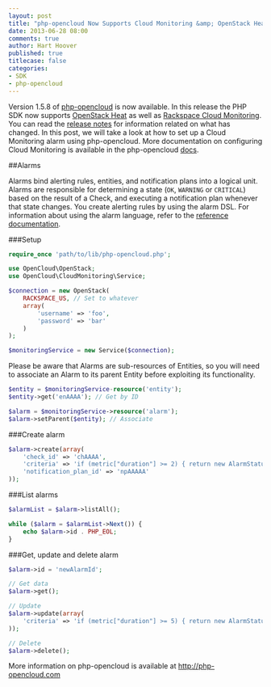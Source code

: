 ```yaml
---
layout: post
title: "php-opencloud Now Supports Cloud Monitoring &amp; OpenStack Heat"
date: 2013-06-28 08:00
comments: true
author: Hart Hoover
published: true
titlecase: false
categories: 
- SDK
- php-opencloud
---
```

Version 1.5.8 of [php-opencloud][1] is now available. In this release the PHP SDK now supports [OpenStack Heat][2] as well as [Rackspace Cloud Monitoring][3]. You can read the [release notes][4] for information related on what has changed. In this post, we will take a look at how to set up a Cloud Monitoring alarm using php-opencloud.<!-- more --> More documentation on configuring Cloud Monitoring is available in the php-opencloud [docs][5].

##Alarms

Alarms bind alerting rules, entities, and notification plans into a logical unit. Alarms are responsible for determining a state (```OK```, ```WARNING``` or ```CRITICAL```) based on the result of a Check, and executing a notification plan whenever that state changes. You create alerting rules by using the alarm DSL. For information about using the alarm language, refer to the [reference documentation](http://docs.rackspace.com/cm/api/v1.0/cm-devguide/content/alerts-language.html).

###Setup

```php
require_once 'path/to/lib/php-opencloud.php';

use OpenCloud\OpenStack;
use OpenCloud\CloudMonitoring\Service;

$connection = new OpenStack(
	RACKSPACE_US, // Set to whatever
	array(
		'username' => 'foo',
		'password' => 'bar'
	)
);

$monitoringService = new Service($connection);
```

Please be aware that Alarms are sub-resources of Entities, so you will need to associate an Alarm to its parent Entity before exploiting its functionality.

```php
$entity = $monitoringService-resource('entity');
$entity->get('enAAAA'); // Get by ID

$alarm = $monitoringService->resource('alarm');
$alarm->setParent($entity); // Associate
```

###Create alarm
```php
$alarm->create(array(
	'check_id' => 'chAAAA',
	'criteria' => 'if (metric["duration"] >= 2) { return new AlarmStatus(OK); } return new AlarmStatus(CRITICAL);',
	'notification_plan_id' => 'npAAAAA'
));
```

###List alarms
```php
$alarmList = $alarm->listAll();

while ($alarm = $alarmList->Next()) {
	echo $alarm->id . PHP_EOL;
}
```

###Get, update and delete alarm
```php
$alarm->id = 'newAlarmId';

// Get data
$alarm->get();

// Update
$alarm->update(array(
	'criteria' => 'if (metric["duration"] >= 5) { return new AlarmStatus(OK); } return new AlarmStatus(CRITICAL);'
));

// Delete
$alarm->delete();
```

More information on php-opencloud is available at <http://php-opencloud.com>


[1]: http://php-opencloud.com/
[2]: https://wiki.openstack.org/wiki/Heat
[3]: http://www.rackspace.com/cloud/monitoring/
[4]: https://github.com/rackspace/php-opencloud/releases
[5]: https://github.com/rackspace/php-opencloud/tree/master/docs/userguide/Cloud%20Monitoring
